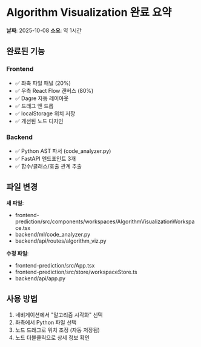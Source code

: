 # Algorithm Visualization 완료 요약

**날짜**: 2025-10-08
**소요**: 약 1시간

## 완료된 기능

### Frontend
- ✅ 좌측 파일 패널 (20%)
- ✅ 우측 React Flow 캔버스 (80%)
- ✅ Dagre 자동 레이아웃
- ✅ 드래그 앤 드롭
- ✅ localStorage 위치 저장
- ✅ 개선된 노드 디자인

### Backend
- ✅ Python AST 파서 (code_analyzer.py)
- ✅ FastAPI 엔드포인트 3개
- ✅ 함수/클래스/호출 관계 추출

## 파일 변경

**새 파일**:
- frontend-prediction/src/components/workspaces/AlgorithmVisualizationWorkspace.tsx
- backend/ml/code_analyzer.py
- backend/api/routes/algorithm_viz.py

**수정 파일**:
- frontend-prediction/src/App.tsx
- frontend-prediction/src/store/workspaceStore.ts
- backend/api/app.py

## 사용 방법

1. 네비게이션에서 "알고리즘 시각화" 선택
2. 좌측에서 Python 파일 선택
3. 노드 드래그로 위치 조정 (자동 저장됨)
4. 노드 더블클릭으로 상세 정보 확인
